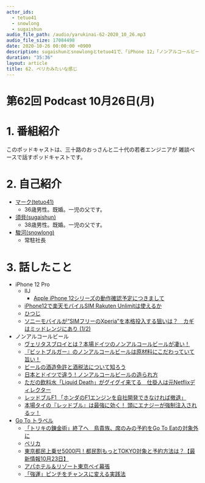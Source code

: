 ```yaml
---
actor_ids:
  - tetuo41
  - snowlong
  - sugaishun
audio_file_path: /audio/yarukinai-62-2020_10_26.mp3
audio_file_size: 17084498
date: 2020-10-26 00:00:00 +0900
description: sugaishunとsnowlongとtetuo41で、「iPhone 12」「ノンアルコールビール」「Go To トラベル」について話しました。
duration: "35:36"
layout: article
title: 62. ペリカみたいな感じ
---
```


# 第62回 Podcast 10月26日(月)

# 1. 番組紹介
  このポッドキャストは、三十路のおっさんと二十代の若者エンジニアが
  雑談ベースで話すポッドキャストです。

# 2. 自己紹介
- [マーク(tetuo41)](https://twitter.com/tetuo41)
  - 36歳男性。既婚。一児の父です。
- [須貝(sugaishun)](https://twitter.com/sugaishun)
  - 38歳男性。既婚。一児の父です。
- [駿河(snowlong)](https://twitter.com/_snowlong)
  - 常駐社長

# 3. 話したこと

- iPhone 12 Pro
  - IIJ
    - [Apple iPhone 12シリーズの動作確認予定につきまして](https://www.iijmio.jp/info/iij/1602664610.html)
  - [iPhone12で楽天モバイルSIM Rakuten Unlimitは使えるか](https://note.com/startupm/n/n5ed658769596)
  - [ひつじ](https://www.nttdocomo.co.jp/service/shabette_concier/)
  - [ソニーモバイルが“SIMフリーのXperia”を本格投入する狙いは？　カギはミッドレンジにあり (1/2)](https://www.itmedia.co.jp/mobile/articles/2008/22/news018.html)
- ノンアルコールビール
  - [ヴェリタスブロイとは？本場ドイツのノンアルコールビールが凄い！](https://yamahack.com/1338)
  - [『ビットブルガー』のノンアルコールビールは原材料にこだわっていて旨い！](https://anahideo.com/beer-160721/)
  - [ビールの酒造免許と酒税法について知ろう](https://tanoshiiosake.jp/5546)
  - [日本とドイツで違う！ノンアルコールビールの造られ方](https://ameblo.jp/beer-in-vancouver/entry-12565186772.html)
  - [ただの飲料水「Liquid Death」がグイグイ来てる　仕掛人は元Netflixディレクター](https://kai-you.net/article/74398)
  - [レッドブルF1 「ホンダのF1エンジンを自社開発できなければ撤退」](https://f1-gate.com/redbull/f1_59147.html)
  - [本場タイの『レッドブル』は最強に効く！ 頭にエナジーが強制注入されるッ！](https://www.excite.co.jp/news/article/Rocketnews24_101412/)
- [Go To トラベル](https://goto.jata-net.or.jp/)
  - [「トリキの錬金術」終了へ　鳥貴族、席のみの予約をGo To Eatの対象外に](https://news.yahoo.co.jp/articles/82f1224e0ffd647a30e0910a5449d8dcc97e4549)
  - [ペリカ](https://dic.pixiv.net/a/%E3%83%9A%E3%83%AA%E3%82%AB)
  - [東京都民上乗せ5000円！都民割もっとTOKYO対象と予約方法は？【最新情報10月23日】](https://www.travelwith.jp/roadtraveler/post-59361/)
  - [アパホテル＆リゾート東京ベイ幕張](https://www.apahotel.com/resort/makuhari/index.html)
  - [「強運」ピンチをチャンスに変える実践法](https://www.apa.co.jp/book/book18)